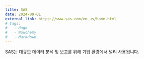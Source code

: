 ```yaml
---
title: SAS
date: 2024-09-01
external_link: https://www.sas.com/en_us/home.html
# tags:
#   - Hugo
#   - Wowchemy
#   - Markdown
---
```


SAS는 대규모 데이터 분석 및 보고를 위해 기업 환경에서 널리 사용됩니다.

<!--more-->
